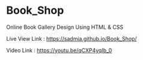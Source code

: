 # Book_Shop
Online Book Gallery Design Using HTML &amp; CSS 

Live View Link : https://sadmia.github.io/Book_Shop/

Video Link : https://youtu.be/qCXP4yqIb_0

